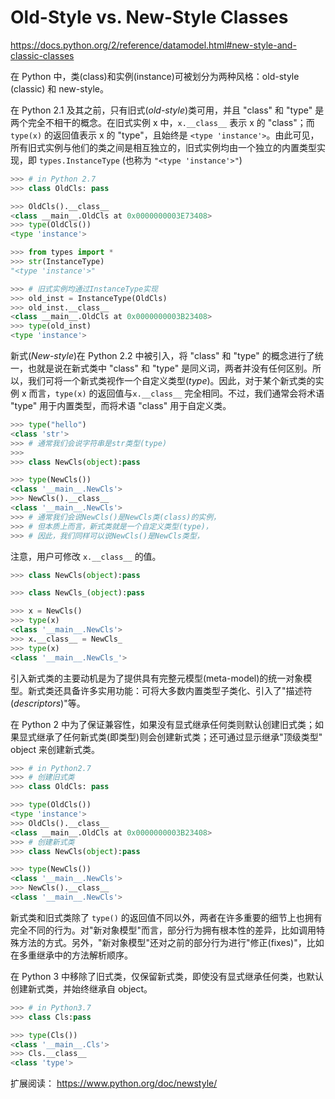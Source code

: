# Old-Style vs. New-Style Classes

https://docs.python.org/2/reference/datamodel.html#new-style-and-classic-classes

在 Python 中，类(class)和实例(instance)可被划分为两种风格：old-style (classic) 和 new-style。

在 Python 2.1 及其之前，只有旧式(*old-style*)类可用，并且 "class" 和 "type" 是两个完全不相干的概念。在旧式实例 x 中，`x.__class__` 表示 x 的 "class"；而 `type(x)` 的返回值表示 x 的 "type"，且始终是 `<type 'instance'>`。由此可见，所有旧式实例与他们的类之间是相互独立的，旧式实例均由一个独立的内置类型实现，即 `types.InstanceType` (也称为 `"<type 'instance'>"`)

```python
>>> # in Python 2.7
>>> class OldCls: pass

>>> OldCls().__class__
<class __main__.OldCls at 0x0000000003E73408>
>>> type(OldCls())
<type 'instance'>

>>> from types import *
>>> str(InstanceType)
"<type 'instance'>"

>>> # 旧式实例均通过InstanceType实现
>>> old_inst = InstanceType(OldCls)
>>> old_inst.__class__
<class __main__.OldCls at 0x0000000003B23408>
>>> type(old_inst)
<type 'instance'>
```

新式(*New-style*)在 Python 2.2 中被引入，将 "class" 和 "type" 的概念进行了统一，也就是说在新式类中 "class" 和 "type" 是同义词，两者并没有任何区别。所以，我们可将一个新式类视作一个自定义类型(*type*)。因此，对于某个新式类的实例 x 而言，`type(x)` 的返回值与`x.__class__` 完全相同。不过，我们通常会将术语 "type" 用于内置类型，而将术语 "class" 用于自定义类。

```python
>>> type("hello")
<class 'str'>
>>> # 通常我们会说字符串是str类型(type)
>>> 
>>> class NewCls(object):pass

>>> type(NewCls())
<class '__main__.NewCls'>
>>> NewCls().__class__
<class '__main__.NewCls'>
>>> # 通常我们会说NewCls()是NewCls类(class)的实例，
>>> # 但本质上而言，新式类就是一个自定义类型(type)，
>>> # 因此，我们同样可以说NewCls()是NewCls类型，
```

注意，用户可修改 `x.__class__` 的值。

```python
>>> class NewCls(object):pass

>>> class NewCls_(object):pass

>>> x = NewCls()
>>> type(x)
<class '__main__.NewCls'>
>>> x.__class__ = NewCls_
>>> type(x)
<class '__main__.NewCls_'>
```

引入新式类的主要动机是为了提供具有完整元模型(meta-model)的统一对象模型。新式类还具备许多实用功能：可将大多数内置类型子类化、引入了"描述符(*descriptors*)"等。

在 Python 2 中为了保证兼容性，如果没有显式继承任何类则默认创建旧式类；如果显式继承了任何新式类(即类型)则会创建新式类；还可通过显示继承"顶级类型" object 来创建新式类。

```python
>>> # in Python2.7
>>> # 创建旧式类
>>> class OldCls: pass

>>> type(OldCls())
<type 'instance'>
>>> OldCls().__class__
<class __main__.OldCls at 0x0000000003B23408>
>>> # 创建新式类
>>> class NewCls(object):pass

>>> type(NewCls())
<class '__main__.NewCls'>
>>> NewCls().__class__
<class '__main__.NewCls'>
```

新式类和旧式类除了 `type()` 的返回值不同以外，两者在许多重要的细节上也拥有完全不同的行为。对"新对象模型"而言，部分行为拥有根本性的差异，比如调用特殊方法的方式。另外，"新对象模型"还对之前的部分行为进行"修正(fixes)"，比如在多重继承中的方法解析顺序。

在 Python 3 中移除了旧式类，仅保留新式类，即使没有显式继承任何类，也默认创建新式类，并始终继承自 object。

```python
>>> # in Python3.7
>>> class Cls:pass

>>> type(Cls())
<class '__main__.Cls'>
>>> Cls.__class__
<class 'type'>
```

扩展阅读： https://www.python.org/doc/newstyle/